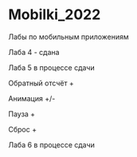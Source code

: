 # Mobilki_2022
Лабы по мобильным приложениям

Лаба 4 - сдана

Лаба 5 в процессе сдачи


Обратный отсчёт +


Анимация +/-


Пауза +


Сброс +

Лаба 6 в процессе сдачи
